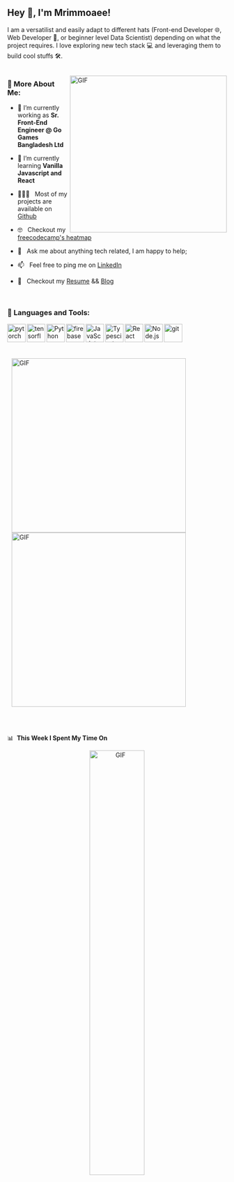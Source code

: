 ## Hey 👋, I'm Mrimmoaee!

I am a versatilist and easily adapt to different hats (Front-end Developer 🌐, Web Developer 📱, or beginner level Data Scientist) depending on what the project requires. I love exploring new tech stack 💻 and leveraging them to build cool stuffs 🛠️. 
<br/>
<br/>

<img align="right" alt="GIF" src="https://raw.githubusercontent.com/lauragift21/lauragift21/master/code.gif" width="360px"/>
  
### 🧐 More About Me:

- 🔭 I’m currently working as **Sr. Front-End Engineer @ Go Games Bangladesh Ltd**
- 🌱 I’m currently learning **Vanilla Javascript and React**
- 👨🏻‍💻 &nbsp; Most of my projects are available on [Github](https://github.com/mrimmoaee?tab=repositories)
- 🤓 &nbsp; Checkout my [freecodecamp's heatmap](https://www.freecodecamp.org/mrimmoaee)
- 💬 &nbsp; Ask me about anything tech related, I am happy to help;
- 📫 &nbsp; Feel free to ping me on [LinkedIn](https://www.linkedin.com/in/mrimmoaee-shamee/)
- 📝 &nbsp; Checkout my [Resume](https://drive.google.com/file/d/1Mi4nU4516eOZ_8ttbwTae7s4g4OYeQxT/view?usp=sharing) && [Blog](https://medium.com/@mrimmoaee)


  <!-- 📫 How to reach me:
  **[Twitter](), [Instagram](https://www.linkedin.com/in/mrimmoaee-shamee/)** -->

<br>

### 🔨 Languages and Tools:
<a href="https://pytorch.org/" target="_blank"> <img align="left" src="https://raw.githubusercontent.com/rahul-jha98/github_readme_icons/main/language_and_tools/square/pytorch/pytorch.svg" alt="pytorch" height="42px"/> </a> 
<a href="https://www.tensorflow.org" target="_blank"> <img align="left" src="https://raw.githubusercontent.com/rahul-jha98/github_readme_icons/main/language_and_tools/square/tensorflow/tensorflow.svg" alt="tensorflow" height="42px"/> </a> 
<a href="https://www.python.org" target="_blank"><img align="left" alt="Python" height ="42px" src="https://raw.githubusercontent.com/rahul-jha98/github_readme_icons/main/language_and_tools/square/python/python.svg"></a>
<a href="https://firebase.google.com/" target="_blank"> <img align="left" src="https://raw.githubusercontent.com/rahul-jha98/github_readme_icons/main/language_and_tools/square/firebase/firebase.svg" alt="firebase" height ="42px"/> </a>
<a href="https://developer.mozilla.org/en-US/docs/Web/JavaScript" target="_blank"> <img align="left" alt="JavaScript" height ="42px"  src="https://raw.githubusercontent.com/rahul-jha98/github_readme_icons/main/language_and_tools/square/javascript/javascript.svg"> </a>
<a href="https://www.typescriptlang.org/" target="_blank"><img align="left" alt="Typescirpt" height ="42px" src="https://raw.githubusercontent.com/rahul-jha98/github_readme_icons/main/language_and_tools/square/typescript/typescript.svg"></a>
<a href="https://reactjs.org/" target="_blank"> <img align="left" alt="React" height ="42px" src="https://raw.githubusercontent.com/rahul-jha98/github_readme_icons/main/language_and_tools/square/react/react.svg"></a>
<a href="https://nodejs.org" target="_blank"><img align="left" alt="Node.js" height ="42px" src="https://raw.githubusercontent.com/rahul-jha98/github_readme_icons/main/language_and_tools/square/node/node.svg"></a>
<a href="https://git-scm.com/" target="_blank"> <img src="https://raw.githubusercontent.com/rahul-jha98/github_readme_icons/main/language_and_tools/square/git-scm/git-scm.svg" align="left" alt="git" height='42px'/> </a>

<br>
<br>

&nbsp;<div style="margin: 10px;">
  <img src="https://github-readme-stats.vercel.app/api?username=mrimmoaee&show_icons=true&hide_border=true&theme=dark" alt="GIF" width="400px" align="left">
  <img src="https://leetcard.jacoblin.cool/mrimmoaeeahmed?font=patrick_hand" alt="GIF" width="400px"  align="center">
</div>

<br>
<br>


📊 &nbsp;**This Week I Spent My Time On**
<br>
<div style="text-align:center;">
   <img src="https://wakatime.com/share/@mrimmoaee/8ae14c7a-58d0-467f-a243-a6d8a86ebcfc.svg" alt="GIF" style="width:50%">
</div>






  



